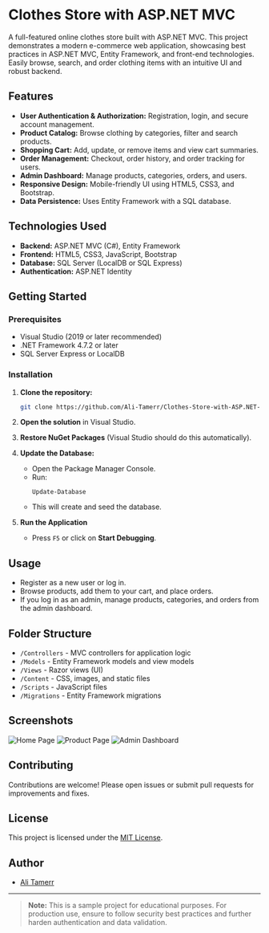 # Clothes Store with ASP.NET MVC

A full-featured online clothes store built with ASP.NET MVC. This project demonstrates a modern e-commerce web application, showcasing best practices in ASP.NET MVC, Entity Framework, and front-end technologies. Easily browse, search, and order clothing items with an intuitive UI and robust backend.

## Features

- **User Authentication & Authorization:** Registration, login, and secure account management.
- **Product Catalog:** Browse clothing by categories, filter and search products.
- **Shopping Cart:** Add, update, or remove items and view cart summaries.
- **Order Management:** Checkout, order history, and order tracking for users.
- **Admin Dashboard:** Manage products, categories, orders, and users.
- **Responsive Design:** Mobile-friendly UI using HTML5, CSS3, and Bootstrap.
- **Data Persistence:** Uses Entity Framework with a SQL database.

## Technologies Used

- **Backend:** ASP.NET MVC (C#), Entity Framework
- **Frontend:** HTML5, CSS3, JavaScript, Bootstrap
- **Database:** SQL Server (LocalDB or SQL Express)
- **Authentication:** ASP.NET Identity

## Getting Started

### Prerequisites

- Visual Studio (2019 or later recommended)
- .NET Framework 4.7.2 or later
- SQL Server Express or LocalDB

### Installation

1. **Clone the repository:**
   ```bash
   git clone https://github.com/Ali-Tamerr/Clothes-Store-with-ASP.NET-MVC.git
   ```
2. **Open the solution** in Visual Studio.

3. **Restore NuGet Packages** (Visual Studio should do this automatically).

4. **Update the Database:**
   - Open the Package Manager Console.
   - Run:
     ```
     Update-Database
     ```
   - This will create and seed the database.

5. **Run the Application**
   - Press `F5` or click on **Start Debugging**.

## Usage

- Register as a new user or log in.
- Browse products, add them to your cart, and place orders.
- If you log in as an admin, manage products, categories, and orders from the admin dashboard.

## Folder Structure

- `/Controllers` - MVC controllers for application logic
- `/Models` - Entity Framework models and view models
- `/Views` - Razor views (UI)
- `/Content` - CSS, images, and static files
- `/Scripts` - JavaScript files
- `/Migrations` - Entity Framework migrations

## Screenshots

<!-- Add screenshots/gifs of your app here -->
![Home Page](docs/screenshots/home.png)
![Product Page](docs/screenshots/product.png)
![Admin Dashboard](docs/screenshots/admin.png)

## Contributing

Contributions are welcome! Please open issues or submit pull requests for improvements and fixes.

## License

This project is licensed under the [MIT License](LICENSE).

## Author

- [Ali Tamerr](https://github.com/Ali-Tamerr)

---

> **Note:** This is a sample project for educational purposes. For production use, ensure to follow security best practices and further harden authentication and data validation.
